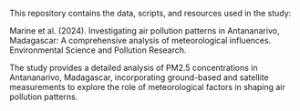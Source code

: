 This repository contains the data, scripts, and resources used in the study:

Marine et al. (2024). Investigating air pollution patterns in Antananarivo, Madagascar: A comprehensive analysis of meteorological influences. Environmental Science and Pollution Research.

The study provides a detailed analysis of PM2.5 concentrations in Antananarivo, Madagascar, incorporating ground-based and satellite measurements to explore the role of meteorological factors in shaping air pollution patterns.

